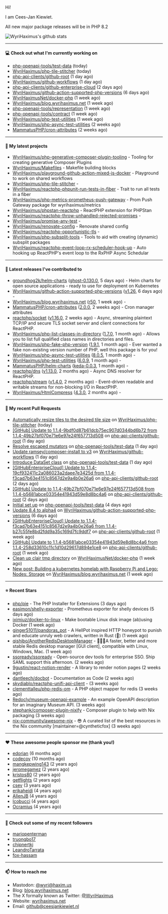 Hi!

I am Cees-Jan Kiewiet.

All new major package releases will be in PHP 8.2

![WyriHaximus's github stats](https://github-readme-stats.vercel.app/api?username=WyriHaximus&show_icons=true)

---

#### 💻 Check out what I'm currently working on

- [php-openapi-tools/test-data](https://github.com/php-openapi-tools/test-data) (today)
- [WyriHaximus/php-tile-stitcher](https://github.com/WyriHaximus/php-tile-stitcher) (today)
- [php-api-clients/github-root](https://github.com/php-api-clients/github-root) (1 day ago)
- [WyriHaximus/github-workflows](https://github.com/WyriHaximus/github-workflows) (1 day ago)
- [php-api-clients/github-enterprise-cloud](https://github.com/php-api-clients/github-enterprise-cloud) (2 days ago)
- [WyriHaximus/github-action-supported-php-versions](https://github.com/WyriHaximus/github-action-supported-php-versions) (6 days ago)
- [WyriHaximusNet/docker-php](https://github.com/WyriHaximusNet/docker-php) (1 week ago)
- [WyriHaximus/blog.wyrihaximus.net](https://github.com/WyriHaximus/blog.wyrihaximus.net) (1 week ago)
- [php-openapi-tools/representation](https://github.com/php-openapi-tools/representation) (1 week ago)
- [php-openapi-tools/contract](https://github.com/php-openapi-tools/contract) (1 week ago)
- [WyriHaximus/php-test-utilities](https://github.com/WyriHaximus/php-test-utilities) (1 week ago)
- [WyriHaximus/php-async-test-utilities](https://github.com/WyriHaximus/php-async-test-utilities) (2 weeks ago)
- [MammatusPHP/cron-attributes](https://github.com/MammatusPHP/cron-attributes) (2 weeks ago)

---

#### 🌱 My latest projects

- [WyriHaximus/php-generative-composer-plugin-tooling](https://github.com/WyriHaximus/php-generative-composer-plugin-tooling) - Tooling for creating generative Composer Plugins
- [WyriHaximus/Makefiles](https://github.com/WyriHaximus/Makefiles) - Makefile building blocks
- [WyriHaximus/playground-github-action-mixed-js-docker](https://github.com/WyriHaximus/playground-github-action-mixed-js-docker) - Playground to work on shared workflows
- [WyriHaximus/php-tile-stitcher](https://github.com/WyriHaximus/php-tile-stitcher) - 
- [WyriHaximus/reactphp-phpunit-run-tests-in-fiber](https://github.com/WyriHaximus/reactphp-phpunit-run-tests-in-fiber) - Trait to run all tests in a fiber
- [WyriHaximus/php-metrics-prometheus-push-gateway](https://github.com/WyriHaximus/php-metrics-prometheus-push-gateway) - Prom Push Gateway package for wyrihaximus/metrics
- [WyriHaximus/phpstan-reactphp](https://github.com/WyriHaximus/phpstan-reactphp) - ReactPHP extension for PHPStan
- [WyriHaximus/reactphp-throw-unhandled-rejected-promises](https://github.com/WyriHaximus/reactphp-throw-unhandled-rejected-promises) - 
- [WyriHaximus/promise-any-test](https://github.com/WyriHaximus/promise-any-test) - 
- [WyriHaximus/renovate-config](https://github.com/WyriHaximus/renovate-config) - Renovate shared config
- [WyriHaximus/reactphp-opportunistic-tls](https://github.com/WyriHaximus/reactphp-opportunistic-tls) - 
- [WyriHaximus/php-subsplit-tools](https://github.com/WyriHaximus/php-subsplit-tools) - Tools to aid with creating (dynamic) subsplit packages
- [WyriHaximus/reactphp-event-loop-rx-scheduler-hook-up](https://github.com/WyriHaximus/reactphp-event-loop-rx-scheduler-hook-up) - Auto hooking up ReactPHP&#39;s event loop to the RxPHP Async Schedular

---

#### 🔭 Latest releases I've contributed to

- [groundhog2k/helm-charts](https://github.com/groundhog2k/helm-charts) ([ghost-0.130.0](https://github.com/groundhog2k/helm-charts/releases/tag/ghost-0.130.0), 5 days ago) - Helm charts for open source applications - ready to use for deployment on Kubernetes
- [WyriHaximus/github-action-supported-php-versions](https://github.com/WyriHaximus/github-action-supported-php-versions) ([v1.26](https://github.com/WyriHaximus/github-action-supported-php-versions/releases/tag/v1.26), 6 days ago) - 
- [WyriHaximus/blog.wyrihaximus.net](https://github.com/WyriHaximus/blog.wyrihaximus.net) ([r50](https://github.com/WyriHaximus/blog.wyrihaximus.net/releases/tag/r50), 1 week ago) - 
- [MammatusPHP/cron-attributes](https://github.com/MammatusPHP/cron-attributes) ([2.0.0](https://github.com/MammatusPHP/cron-attributes/releases/tag/2.0.0), 2 weeks ago) - Cron manager attributes
- [reactphp/socket](https://github.com/reactphp/socket) ([v1.16.0](https://github.com/reactphp/socket/releases/tag/v1.16.0), 2 weeks ago) - Async, streaming plaintext TCP/IP and secure TLS socket server and client connections for ReactPHP.
- [WyriHaximus/php-list-classes-in-directory](https://github.com/WyriHaximus/php-list-classes-in-directory) ([1.7.0](https://github.com/WyriHaximus/php-list-classes-in-directory/releases/tag/1.7.0), 1 month ago) - Allows you to list full qualified class names in directories and files.
- [WyriHaximus/php-fake-php-version](https://github.com/WyriHaximus/php-fake-php-version) ([1.9.1](https://github.com/WyriHaximus/php-fake-php-version/releases/tag/1.9.1), 1 month ago) - Ever wanted a fake non-existing version number of PHP, well this package is for you!
- [WyriHaximus/php-async-test-utilities](https://github.com/WyriHaximus/php-async-test-utilities) ([8.0.5](https://github.com/WyriHaximus/php-async-test-utilities/releases/tag/8.0.5), 1 month ago) - 
- [WyriHaximus/php-test-utilities](https://github.com/WyriHaximus/php-test-utilities) ([6.0.9](https://github.com/WyriHaximus/php-test-utilities/releases/tag/6.0.9), 1 month ago) - 
- [MammatusPHP/helm-charts](https://github.com/MammatusPHP/helm-charts) ([keda-0.0.3](https://github.com/MammatusPHP/helm-charts/releases/tag/keda-0.0.3), 1 month ago) - 
- [reactphp/dns](https://github.com/reactphp/dns) ([v1.13.0](https://github.com/reactphp/dns/releases/tag/v1.13.0), 2 months ago) - Async DNS resolver for ReactPHP.
- [reactphp/stream](https://github.com/reactphp/stream) ([v1.4.0](https://github.com/reactphp/stream/releases/tag/v1.4.0), 2 months ago) - Event-driven readable and writable streams for non-blocking I/O in ReactPHP.
- [WyriHaximus/HtmlCompress](https://github.com/WyriHaximus/HtmlCompress) ([4.3.0](https://github.com/WyriHaximus/HtmlCompress/releases/tag/4.3.0), 2 months ago) - 

---

#### 🔨 My recent Pull Requests

- [Automatically resize tiles to the desired tile size](https://github.com/WyriHaximus/php-tile-stitcher/pull/11) on [WyriHaximus/php-tile-stitcher](https://github.com/WyriHaximus/php-tile-stitcher) (today)
- [[GitHub] Update to 1.1.4-9bdf0d87b61dcb75ec907d0344bd6b72 from 1.1.4-49b27bf070e71e6e97e24f657713d508](https://github.com/php-api-clients/github-root/pull/1250) on [php-api-clients/github-root](https://github.com/php-api-clients/github-root) (1 day ago)
- [Resolve escaped mutators](https://github.com/php-openapi-tools/test-data/pull/3) on [php-openapi-tools/test-data](https://github.com/php-openapi-tools/test-data) (1 day ago)
- [Update ramsey/composer-install to v3](https://github.com/WyriHaximus/github-workflows/pull/37) on [WyriHaximus/github-workflows](https://github.com/WyriHaximus/github-workflows) (1 day ago)
- [Introduce DataSet class](https://github.com/php-openapi-tools/test-data/pull/2) on [php-openapi-tools/test-data](https://github.com/php-openapi-tools/test-data) (1 day ago)
- [[GitHubEnterpriseCloud] Update to 1.1.4-19cf932411c2a086023a2daee7e3425d from 1.1.4-f3cad7b63e4151c8567d2e9a4b0e26a6](https://github.com/php-api-clients/github-root/pull/1249) on [php-api-clients/github-root](https://github.com/php-api-clients/github-root) (2 days ago)
- [[GitHub] Update to 1.1.4-49b27bf070e71e6e97e24f657713d508 from 1.1.4-b5681abce03354e41943d59e8d8bc4a6](https://github.com/php-api-clients/github-root/pull/1248) on [php-api-clients/github-root](https://github.com/php-api-clients/github-root) (2 days ago)
- [Initial set up](https://github.com/php-openapi-tools/test-data/pull/1) on [php-openapi-tools/test-data](https://github.com/php-openapi-tools/test-data) (4 days ago)
- [Update 8.4 to alpha4](https://github.com/WyriHaximus/github-action-supported-php-versions/pull/55) on [WyriHaximus/github-action-supported-php-versions](https://github.com/WyriHaximus/github-action-supported-php-versions) (6 days ago)
- [[GitHubEnterpriseCloud] Update to 1.1.4-f3cad7b63e4151c8567d2e9a4b0e26a6 from 1.1.4-b27c55fe8bd2fdd9a35c169d7fc9ddf7](https://github.com/php-api-clients/github-root/pull/1247) on [php-api-clients/github-root](https://github.com/php-api-clients/github-root) (1 week ago)
- [[GitHub] Update to 1.1.4-b5681abce03354e41943d59e8d8bc4a6 from 1.1.4-258d33610c11c1d10d29617d894e1ce8](https://github.com/php-api-clients/github-root/pull/1246) on [php-api-clients/github-root](https://github.com/php-api-clients/github-root) (1 week ago)
- [Clean up clair tmp directory](https://github.com/WyriHaximusNet/docker-php/pull/249) on [WyriHaximusNet/docker-php](https://github.com/WyriHaximusNet/docker-php) (1 week ago)
- [New post: Building a kubernetes homelab with Raspberry Pi and Lego: Nodes: Storage](https://github.com/WyriHaximus/blog.wyrihaximus.net/pull/197) on [WyriHaximus/blog.wyrihaximus.net](https://github.com/WyriHaximus/blog.wyrihaximus.net) (1 week ago)

---

#### ⭐ Recent Stars

- [php/pie](https://github.com/php/pie) - The PHP Installer for Extensions (3 days ago)
- [easimon/shelly-exporter](https://github.com/easimon/shelly-exporter) - Prometheus exporter for shelly devices (5 days ago)
- [iximiuz/docker-to-linux](https://github.com/iximiuz/docker-to-linux) - Make bootable Linux disk image (ab)using Docker (1 week ago)
- [ginger51011/pandoras_pot](https://github.com/ginger51011/pandoras_pot) - A HellPot inspired HTTP honeypot to punish and educate unruly web crawlers, written in Rust (🚀) (1 week ago)
- [qishibo/AnotherRedisDesktopManager](https://github.com/qishibo/AnotherRedisDesktopManager) - 🚀🚀🚀A faster, better and more stable Redis desktop manager [GUI client], compatible with Linux, Windows, Mac. (1 week ago)
- [ssoready/ssoready](https://github.com/ssoready/ssoready) - Open-source dev tools for enterprise SSO. Ship SAML support this afternoon. (2 weeks ago)
- [9gustin/react-notion-render](https://github.com/9gustin/react-notion-render) - A library to render notion pages (2 weeks ago)
- [dantleech/docbot](https://github.com/dantleech/docbot) - Documentation as Code (2 weeks ago)
- [skydiablo/reactphp-unifi-api-client](https://github.com/skydiablo/reactphp-unifi-api-client) -  (3 weeks ago)
- [clementtalleu/php-redis-om](https://github.com/clementtalleu/php-redis-om) - A PHP object mapper for redis (3 weeks ago)
- [Redocly/museum-openapi-example](https://github.com/Redocly/museum-openapi-example) - An example OpenAPI description for an imaginary Museum API.  (3 weeks ago)
- [stephank/composer-plugin-nixify](https://github.com/stephank/composer-plugin-nixify) - Composer plugin to help with Nix packaging (3 weeks ago)
- [nix-community/awesome-nix](https://github.com/nix-community/awesome-nix) - 😎 A curated list of the best resources in the Nix community [maintainer=@cyntheticfox] (3 weeks ago)

---

#### ❤️ These awesome people sponsor me (thank you!)

- [edorian](https://github.com/edorian) (6 months ago)
- [codecov](https://github.com/codecov) (10 months ago)
- [mangkepwing143](https://github.com/mangkepwing143) (2 years ago)
- [jeromegamez](https://github.com/jeromegamez) (2 years ago)
- [kristos80](https://github.com/kristos80) (2 years ago)
- [getflights](https://github.com/getflights) (2 years ago)
- [csev](https://github.com/csev) (3 years ago)
- [erikaheidi](https://github.com/erikaheidi) (4 years ago)
- [AllenJB](https://github.com/AllenJB) (4 years ago)
- [lcobucci](https://github.com/lcobucci) (4 years ago)
- [Ocramius](https://github.com/Ocramius) (4 years ago)

---

#### 👯 Check out some of my recent followers

- [mariopenterman](https://github.com/mariopenterman)
- [truongbo17](https://github.com/truongbo17)
- [chipnertkj](https://github.com/chipnertkj)
- [LeandroTarrata](https://github.com/LeandroTarrata)
- [fox-hassam](https://github.com/fox-hassam)

---

#### 📫 How to reach me

- Mastodon: [@wyri@haxim.us](https://toot-toot.wyrihaxim.us/@wyri)
- Blog: [blog.wyrihaximus.net](https://blog.wyrihaximus.net/)
- The X formally known as Twitter: [@WyriHaximus](https://twitter.com/WyriHaximus)
- Website: [wyrihaximus.net](https://wyrihaximus.net/)
- Email: [github@ceesjankiewiet.nl](mailto:github@ceesjankiewiet.nl)

